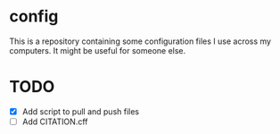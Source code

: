 # config
This is a repository containing some configuration files I use across my computers. It might be useful for someone else.

# TODO
- [x] Add script to pull and push files
- [ ] Add CITATION.cff
